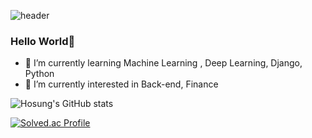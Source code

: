 ![header](https://capsule-render.vercel.app/api?type=waving&color=0:c2e59c,100:64b3f4&height=300&section=header&text=Hosung%20Kim&fontColor=f7f5f5&fontSize=90)

### Hello World👋

- 🔭 I’m currently learning Machine Learning , Deep Learning, Django, Python
- 🌱 I’m currently interested in Back-end, Finance

![Hosung's GitHub stats](https://github-readme-stats.vercel.app/api?username=Hosung-Ahn&show_icons=true&theme=cobalt)

[![Solved.ac Profile](http://mazassumnida.wtf/api/generate_badge?boj=an3735297)](https://solved.ac/an3735297)
<!--
